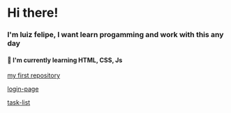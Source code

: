 # Hi there!
### I'm luiz felipe, I want learn progamming and work with this any day
#### 🌱 I'm currently learning HTML, CSS, Js
[my first repository](https://github.com/luizlfsr/calculadora)

[login-page](https://github.com/luizlfsr/login-page)

[task-list](https://github.com/luizlfsr/Tasklist)
<!--
**luizlfsr/luizlfsr** is a ✨ _special_ ✨ repository because its `README.md` (this file) appears on your GitHub profile.

Here are some ideas to get you started:

- 🔭 I’m currently working on ...
- 🌱 I’m currently learning ...
- 👯 I’m looking to collaborate on ...
- 🤔 I’m looking for help with ...
- 💬 Ask me about ...
- 📫 How to reach me: ...
- 😄 Pronouns: ...
- ⚡ Fun fact: ...
-->
